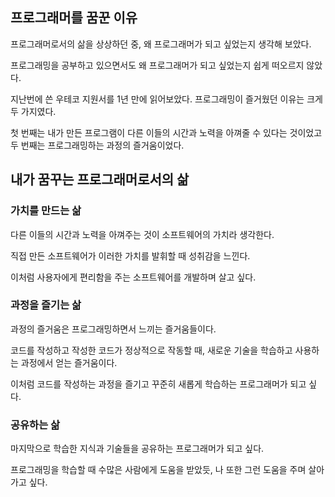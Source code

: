 ## 프로그래머를 꿈꾼 이유
프로그래머로서의 삶을 상상하던 중, 왜 프로그래머가 되고 싶었는지 생각해 보았다.  

프로그래밍을 공부하고 있으면서도 왜 프로그래머가 되고 싶었는지 쉽게 떠오르지 않았다.  

지난번에 쓴 우테코 지원서를 1년 만에 읽어보았다. 프로그래밍이 즐거웠던 이유는 크게 두 가지였다.  

첫 번째는 내가 만든 프로그램이 다른 이들의 시간과 노력을 아껴줄 수 있다는 것이었고 두 번째는 프로그래밍하는 과정의 즐거움이었다.

## 내가 꿈꾸는 프로그래머로서의 삶
### 가치를 만드는 삶
다른 이들의 시간과 노력을 아껴주는 것이 소프트웨어의 가치라 생각한다.  

직접 만든 소프트웨어가 이러한 가치를 발휘할 때 성취감을 느낀다.  

이처럼 사용자에게 편리함을 주는 소프트웨어를 개발하며 살고 싶다.  

### 과정을 즐기는 삶
과정의 즐거움은 프로그래밍하면서 느끼는 즐거움들이다.  

코드를 작성하고 작성한 코드가 정상적으로 작동할 때, 새로운 기술을 학습하고 사용하는 과정에서 얻는 즐거움이다.  

이처럼 코드를 작성하는 과정을 즐기고 꾸준히 새롭게 학습하는 프로그래머가 되고 싶다.  

### 공유하는 삶
마지막으로 학습한 지식과 기술들을 공유하는 프로그래머가 되고 싶다.  

프로그래밍을 학습할 때 수많은 사람에게 도움을 받았듯, 나 또한 그런 도움을 주며 살아가고 싶다.
